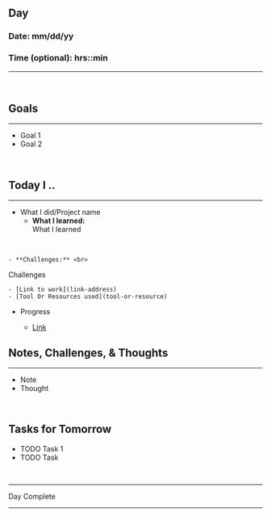 ## **Day**

### Date: mm/dd/yy

### Time (optional): hrs::min

<hr>

<br>

## **Goals**

<hr>

- Goal  1
- Goal 2

<br>

## **Today I ..**

<hr>

- What I did/Project name
    - **What I learned:** <br>
What I learned
<br>

    - **Challenges:** <br>
Challenges
<br>

    - [Link to work](link-address)
    - [Tool Or Resources used](tool-or-resource)

- Progress

    - [Link](link-address)

## **Notes, Challenges, & Thoughts**

<hr>

- Note
- Thought

<br>

## **Tasks for Tomorrow**

- TODO  Task 1
- TODO Task 

<br>
<hr>Day Complete<hr>